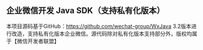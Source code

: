 ## 企业微信开发 Java SDK（支持私有化版本）

本项目源码基于GitHub：https://github.com/wechat-group/WxJava 3.2版本进行改造，支持私有化版本企业微信。源代码除对私有化版本支持部分外，版权均属于【微信开发者联盟】

